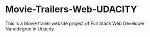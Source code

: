 # Movie-Trailers-Web-UDACITY
This is a Movie trailer website project of Full Stack Web Developer Nanodegree in Udacity
